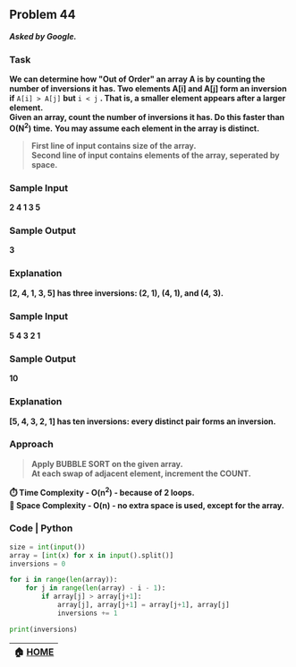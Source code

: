 ## Problem 44
***Asked by Google.***
### Task
**We can determine how "Out of Order" an array A is by counting the number of inversions it has. Two elements A[i] and A[j] form an inversion if** `A[i] > A[j]` **but** `i < j` **. That is, a smaller element appears after a larger element.**  
**Given an array, count the number of inversions it has. Do this faster than O(N<sup>2</sup>) time.**
**You may assume each element in the array is distinct.**
>**First line of input contains size of the array.**  
>**Second line of input contains elements of the array, seperated by space.**
### Sample Input
**2 4 1 3 5**
### Sample Output
**3**
### Explanation
**[2, 4, 1, 3, 5] has three inversions: (2, 1), (4, 1), and (4, 3).**
### Sample Input
**5 4 3 2 1**
### Sample Output
**10**
### Explanation
**[5, 4, 3, 2, 1] has ten inversions: every distinct pair forms an inversion.**

### Approach 
>**Apply BUBBLE SORT on the given array.**  
>**At each swap of adjacent element, increment the COUNT.**

**:stopwatch: Time Complexity - O(n<sup>2</sup>) - because of 2 loops.**    
**:floppy_disk: Space Complexity - O(n) - no extra space is used, except for the array.**

### Code | Python
```python
size = int(input())
array = [int(x) for x in input().split()]
inversions = 0

for i in range(len(array)): 
    for j in range(len(array) - i - 1):
        if array[j] > array[j+1]:
            array[j], array[j+1] = array[j+1], array[j]
            inversions += 1

print(inversions)
```

|**:house: [HOME](https://github.com/theInvincible/Daily-Coding-Problem/)**|
|--------------------------------------------------------------------------|
